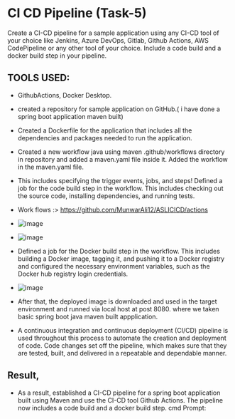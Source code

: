 # CI CD Pipeline (Task-5)
Create a CI-CD pipeline for a sample application using any CI-CD tool of your choice like Jenkins, Azure DevOps, Gitlab, Github Actions, AWS CodePipeline or any other tool of your choice. Include a code build and a docker build step in your pipeline.
## TOOLS USED:
- GithubActions, Docker Desktop.
- created a repository for sample application on GitHub.( i have done a spring boot application maven built) 
- Created a Dockerfile for the application that includes all the dependencies and packages needed to run the application.
- Created a new workflow java using maven .github/workflows directory in repository and added a maven.yaml file inside it. Added the workflow in the maven.yaml file.
- This includes specifying the trigger events, jobs, and steps! Defined a job for the code build step in the workflow. This includes checking out the source code, installing dependencies, and running tests.
- Work flows :> https://github.com/MunwarAli12/ASLICICD/actions
-  ![image](https://github.com/MunwarAli12/ASLICICD/assets/126280146/95939bb3-df4c-4e90-a5da-ed2fd96600a0)
-  ![image](https://github.com/MunwarAli12/ASLICICD/assets/126280146/ae89e6ea-33d1-45fa-bf56-4be6b4875646)

- Defined a job for the Docker build step in the workflow. This includes building a Docker image, tagging it, and pushing it to a Docker registry and configured the necessary environment variables, such as the Docker hub registry login credentials.
- ![image](https://github.com/MunwarAli12/ASLICICD/assets/126280146/37873305-3d4f-4fca-9325-b0ef09bd2f82)

- After that, the deployed image is downloaded and used in the target environment and runned via local host at post 8080. where we taken basic spring boot java maven built appplication.
- A continuous integration and continuous deployment (CI/CD) pipeline is used throughout this process to automate the creation and deployment of code. Code changes set off the pipeline, which makes sure that they are tested, built, and delivered in a repeatable and dependable manner.


## Result,
- As a result, established a CI-CD pipeline for a spring boot application built using Maven and use the CI-CD tool Github Actions. The pipeline now includes a code build and a docker build step. cmd Prompt:
